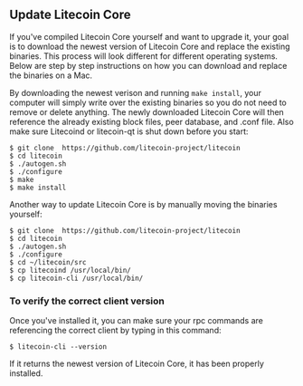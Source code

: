 ## Update Litecoin Core
If you've compiled Litecoin Core yourself and want to upgrade it, your goal is to download the newest version of Litecoin Core and replace the existing binaries. This process will look different for different operating systems.  Below are step by step instructions on how you can download and replace the binaries on a Mac.  

By downloading the newest verison and running `make install`, your computer will simply write over the existing binaries so you do not need to remove or delete anything.  The newly downloaded Litecoin Core will then reference the already existing block files, peer database, and .conf file.  Also make sure Litecoind or litecoin-qt is shut down before you start:
```
$ git clone  https://github.com/litecoin-project/litecoin
$ cd litecoin
$ ./autogen.sh
$ ./configure 
$ make
$ make install
```

Another way to update Litecoin Core is by manually moving the binaries yourself:
```
$ git clone  https://github.com/litecoin-project/litecoin
$ cd litecoin
$ ./autogen.sh
$ ./configure 
$ cd ~/litecoin/src
$ cp litecoind /usr/local/bin/
$ cp litecoin-cli /usr/local/bin/
```

### To verify the correct client version
Once you've installed it, you can make sure your rpc commands are referencing the correct client by typing in this command:
```
$ litecoin-cli --version
```
If it returns the newest version of Litecoin Core, it has been properly installed.
